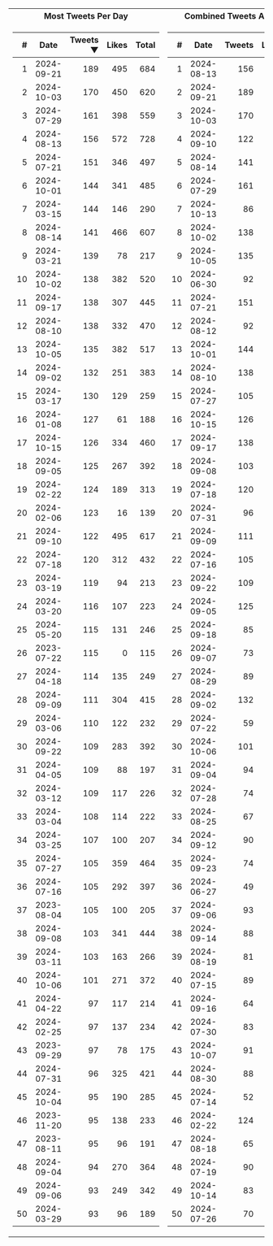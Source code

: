 <table>
<tr><th>Most Tweets Per Day</th><th>Combined Tweets And Likes</th></tr><tr><td>


|#|Date|Tweets ▼|Likes|Total|
|--:|--|--:|--:|--:|
|1|2024-09-21|189|495|684|
|2|2024-10-03|170|450|620|
|3|2024-07-29|161|398|559|
|4|2024-08-13|156|572|728|
|5|2024-07-21|151|346|497|
|6|2024-10-01|144|341|485|
|7|2024-03-15|144|146|290|
|8|2024-08-14|141|466|607|
|9|2024-03-21|139|78|217|
|10|2024-10-02|138|382|520|
|11|2024-09-17|138|307|445|
|12|2024-08-10|138|332|470|
|13|2024-10-05|135|382|517|
|14|2024-09-02|132|251|383|
|15|2024-03-17|130|129|259|
|16|2024-01-08|127|61|188|
|17|2024-10-15|126|334|460|
|18|2024-09-05|125|267|392|
|19|2024-02-22|124|189|313|
|20|2024-02-06|123|16|139|
|21|2024-09-10|122|495|617|
|22|2024-07-18|120|312|432|
|23|2024-03-19|119|94|213|
|24|2024-03-20|116|107|223|
|25|2024-05-20|115|131|246|
|26|2023-07-22|115|0|115|
|27|2024-04-18|114|135|249|
|28|2024-09-09|111|304|415|
|29|2024-03-06|110|122|232|
|30|2024-09-22|109|283|392|
|31|2024-04-05|109|88|197|
|32|2024-03-12|109|117|226|
|33|2024-03-04|108|114|222|
|34|2024-03-25|107|100|207|
|35|2024-07-27|105|359|464|
|36|2024-07-16|105|292|397|
|37|2023-08-04|105|100|205|
|38|2024-09-08|103|341|444|
|39|2024-03-11|103|163|266|
|40|2024-10-06|101|271|372|
|41|2024-04-22|97|117|214|
|42|2024-02-25|97|137|234|
|43|2023-09-29|97|78|175|
|44|2024-07-31|96|325|421|
|45|2024-10-04|95|190|285|
|46|2023-11-20|95|138|233|
|47|2023-08-11|95|96|191|
|48|2024-09-04|94|270|364|
|49|2024-09-06|93|249|342|
|50|2024-03-29|93|96|189|

</td><td>


|#|Date|Tweets|Likes|Total ▼|
|--:|--|--:|--:|--:|
|1|2024-08-13|156|572|728|
|2|2024-09-21|189|495|684|
|3|2024-10-03|170|450|620|
|4|2024-09-10|122|495|617|
|5|2024-08-14|141|466|607|
|6|2024-07-29|161|398|559|
|7|2024-10-13|86|438|524|
|8|2024-10-02|138|382|520|
|9|2024-10-05|135|382|517|
|10|2024-06-30|92|413|505|
|11|2024-07-21|151|346|497|
|12|2024-08-12|92|404|496|
|13|2024-10-01|144|341|485|
|14|2024-08-10|138|332|470|
|15|2024-07-27|105|359|464|
|16|2024-10-15|126|334|460|
|17|2024-09-17|138|307|445|
|18|2024-09-08|103|341|444|
|19|2024-07-18|120|312|432|
|20|2024-07-31|96|325|421|
|21|2024-09-09|111|304|415|
|22|2024-07-16|105|292|397|
|23|2024-09-22|109|283|392|
|24|2024-09-05|125|267|392|
|25|2024-09-18|85|305|390|
|26|2024-09-07|73|316|389|
|27|2024-08-29|89|299|388|
|28|2024-09-02|132|251|383|
|29|2024-07-22|59|324|383|
|30|2024-10-06|101|271|372|
|31|2024-09-04|94|270|364|
|32|2024-07-28|74|288|362|
|33|2024-08-25|67|294|361|
|34|2024-09-12|90|264|354|
|35|2024-09-23|74|273|347|
|36|2024-06-27|49|294|343|
|37|2024-09-06|93|249|342|
|38|2024-09-14|88|243|331|
|39|2024-08-19|81|245|326|
|40|2024-07-15|89|237|326|
|41|2024-09-16|64|261|325|
|42|2024-07-30|83|242|325|
|43|2024-10-07|91|233|324|
|44|2024-08-30|88|230|318|
|45|2024-07-14|52|261|313|
|46|2024-02-22|124|189|313|
|47|2024-08-18|65|239|304|
|48|2024-07-19|90|213|303|
|49|2024-10-14|83|217|300|
|50|2024-07-26|70|227|297|

</td><tr>
</table>

